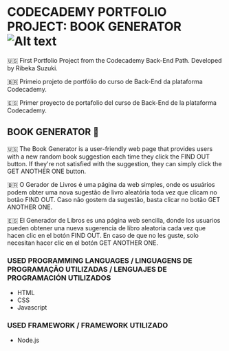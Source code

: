 # CODECADEMY PORTFOLIO PROJECT: BOOK GENERATOR ![Alt text](https://banana-soft.com/sites/default/files/cadeacademy_logo.jpg)
🇺🇸 First Portfolio Project from the Codecademy Back-End Path. Developed by Ribeka Suzuki. 

🇧🇷 Primeio projeto de portfólio do curso de Back-End da plataforma Codecademy. 

🇪🇸 Primer proyecto de portafolio del curso de Back-End de la plataforma Codecademy.


## BOOK GENERATOR 📖
🇺🇸 The Book Generator is a user-friendly web page that provides users with a new random book suggestion each time they click the FIND OUT button. If they're not satisfied with the suggestion, they can simply click the GET ANOTHER ONE button.

🇧🇷 O Gerador de Livros é uma página da web simples, onde os usuários podem obter uma nova sugestão de livro aleatória toda vez que clicam no botão FIND OUT. Caso não gostem da sugestão, basta clicar no botão GET ANOTHER ONE.

🇪🇸 El Generador de Libros es una página web sencilla, donde los usuarios pueden obtener una nueva sugerencia de libro aleatoria cada vez que hacen clic en el botón FIND OUT. En caso de que no les guste, solo necesitan hacer clic en el botón GET ANOTHER ONE.

### USED PROGRAMMING LANGUAGES / LINGUAGENS DE PROGRAMAÇÃO UTILIZADAS / LENGUAJES DE PROGRAMACIÓN UTILIZADOS
- HTML
- CSS
- Javascript

### USED FRAMEWORK / FRAMEWORK UTILIZADO 
- Node.js
